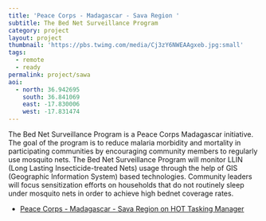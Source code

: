 ```yaml
---
title: 'Peace Corps - Madagascar - Sava Region ' 
subtitle: The Bed Net Surveillance Program
category: project
layout: project
thumbnail: 'https://pbs.twimg.com/media/Cj3zY6NWEAAgxeb.jpg:small'
tags:
  - remote
  - ready
permalink: project/sawa
aoi:
  - north: 36.942695
    south: 36.841069
    east: -17.830006
    west: -17.831474
---
```


The Bed Net Surveillance Program is a Peace Corps Madagascar initiative. The goal of the program is to reduce malaria morbidity and mortality in participating communities by encouraging community members to regularly use mosquito nets. The Bed Net Surveillance Program will monitor LLIN (Long Lasting Insecticide-treated Nets) usage through the help of GIS (Geographic Information System) based technologies. Community leaders will focus sensitization efforts on households that do not routinely sleep under mosquito nets in order to achieve high bednet coverage rates. 

- [Peace Corps - Madagascar - Sava Region on HOT Tasking Manager](http://tasks.hotosm.org/project/2030)


